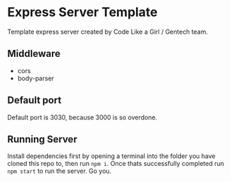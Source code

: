 # Express Server Template

Template express server created by Code Like a Girl / Gentech team.

## Middleware

- cors
- body-parser

## Default port

Default port is 3030, because 3000 is so overdone.

## Running Server

Install dependencies first by opening a terminal into the folder you have cloned this repo to, then run `npm i`. Once thats successfully completed run `npm start` to run the server. Go you.

